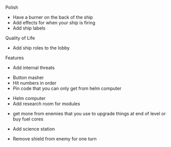 Polish
 * Have a burner on the back of the ship
 * Add effects for when your ship is firing
 * Add ship labels

Quality of Life
 * Add ship roles to the lobby

Features
 * Add internal threats
  - Button masher
  - Hit numbers in order
  - Pin code that you can only get from helm computer
 * Helm computer
 * Add research room for modules
  - get mone from enemies that you use to upgrade things at end of level or buy fuel cores
 * Add science station
  - Remove shield from enemy for one turn
